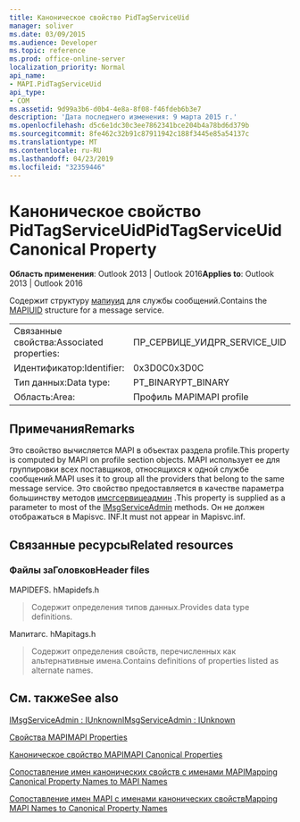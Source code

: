 ```yaml
---
title: Каноническое свойство PidTagServiceUid
manager: soliver
ms.date: 03/09/2015
ms.audience: Developer
ms.topic: reference
ms.prod: office-online-server
localization_priority: Normal
api_name:
- MAPI.PidTagServiceUid
api_type:
- COM
ms.assetid: 9d99a3b6-d0b4-4e8a-8f08-f46fdeb6b3e7
description: 'Дата последнего изменения: 9 марта 2015 г.'
ms.openlocfilehash: d5c6e1dc30c3ee7862341bce204b4a78bd6d379b
ms.sourcegitcommit: 8fe462c32b91c87911942c188f3445e85a54137c
ms.translationtype: MT
ms.contentlocale: ru-RU
ms.lasthandoff: 04/23/2019
ms.locfileid: "32359446"
---
```

# <a name="pidtagserviceuid-canonical-property"></a><span data-ttu-id="f1d18-103">Каноническое свойство PidTagServiceUid</span><span class="sxs-lookup"><span data-stu-id="f1d18-103">PidTagServiceUid Canonical Property</span></span>

  
  
<span data-ttu-id="f1d18-104">**Область применения**: Outlook 2013 | Outlook 2016</span><span class="sxs-lookup"><span data-stu-id="f1d18-104">**Applies to**: Outlook 2013 | Outlook 2016</span></span> 
  
<span data-ttu-id="f1d18-105">Содержит структуру [мапиуид](mapiuid.md) для службы сообщений.</span><span class="sxs-lookup"><span data-stu-id="f1d18-105">Contains the [MAPIUID](mapiuid.md) structure for a message service.</span></span> 
  
|||
|:-----|:-----|
|<span data-ttu-id="f1d18-106">Связанные свойства:</span><span class="sxs-lookup"><span data-stu-id="f1d18-106">Associated properties:</span></span>  <br/> |<span data-ttu-id="f1d18-107">ПР_СЕРВИЦЕ_УИД</span><span class="sxs-lookup"><span data-stu-id="f1d18-107">PR_SERVICE_UID</span></span>  <br/> |
|<span data-ttu-id="f1d18-108">Идентификатор:</span><span class="sxs-lookup"><span data-stu-id="f1d18-108">Identifier:</span></span>  <br/> |<span data-ttu-id="f1d18-109">0x3D0C</span><span class="sxs-lookup"><span data-stu-id="f1d18-109">0x3D0C</span></span>  <br/> |
|<span data-ttu-id="f1d18-110">Тип данных:</span><span class="sxs-lookup"><span data-stu-id="f1d18-110">Data type:</span></span>  <br/> |<span data-ttu-id="f1d18-111">PT_BINARY</span><span class="sxs-lookup"><span data-stu-id="f1d18-111">PT_BINARY</span></span>  <br/> |
|<span data-ttu-id="f1d18-112">Область:</span><span class="sxs-lookup"><span data-stu-id="f1d18-112">Area:</span></span>  <br/> |<span data-ttu-id="f1d18-113">Профиль MAPI</span><span class="sxs-lookup"><span data-stu-id="f1d18-113">MAPI profile</span></span>  <br/> |
   
## <a name="remarks"></a><span data-ttu-id="f1d18-114">Примечания</span><span class="sxs-lookup"><span data-stu-id="f1d18-114">Remarks</span></span>

<span data-ttu-id="f1d18-115">Это свойство вычисляется MAPI в объектах раздела profile.</span><span class="sxs-lookup"><span data-stu-id="f1d18-115">This property is computed by MAPI on profile section objects.</span></span> <span data-ttu-id="f1d18-116">MAPI использует ее для группировки всех поставщиков, относящихся к одной службе сообщений.</span><span class="sxs-lookup"><span data-stu-id="f1d18-116">MAPI uses it to group all the providers that belong to the same message service.</span></span> <span data-ttu-id="f1d18-117">Это свойство предоставляется в качестве параметра большинству методов [имсгсервицеадмин](imsgserviceadminiunknown.md) .</span><span class="sxs-lookup"><span data-stu-id="f1d18-117">This property is supplied as a parameter to most of the [IMsgServiceAdmin](imsgserviceadminiunknown.md) methods.</span></span> <span data-ttu-id="f1d18-118">Он не должен отображаться в Mapisvc. INF.</span><span class="sxs-lookup"><span data-stu-id="f1d18-118">It must not appear in Mapisvc.inf.</span></span> 
  
## <a name="related-resources"></a><span data-ttu-id="f1d18-119">Связанные ресурсы</span><span class="sxs-lookup"><span data-stu-id="f1d18-119">Related resources</span></span>

### <a name="header-files"></a><span data-ttu-id="f1d18-120">Файлы заГоловков</span><span class="sxs-lookup"><span data-stu-id="f1d18-120">Header files</span></span>

<span data-ttu-id="f1d18-121">MAPIDEFS. h</span><span class="sxs-lookup"><span data-stu-id="f1d18-121">Mapidefs.h</span></span>
  
> <span data-ttu-id="f1d18-122">Содержит определения типов данных.</span><span class="sxs-lookup"><span data-stu-id="f1d18-122">Provides data type definitions.</span></span>
    
<span data-ttu-id="f1d18-123">Мапитагс. h</span><span class="sxs-lookup"><span data-stu-id="f1d18-123">Mapitags.h</span></span>
  
> <span data-ttu-id="f1d18-124">Содержит определения свойств, перечисленных как альтернативные имена.</span><span class="sxs-lookup"><span data-stu-id="f1d18-124">Contains definitions of properties listed as alternate names.</span></span>
    
## <a name="see-also"></a><span data-ttu-id="f1d18-125">См. также</span><span class="sxs-lookup"><span data-stu-id="f1d18-125">See also</span></span>



[<span data-ttu-id="f1d18-126">IMsgServiceAdmin : IUnknown</span><span class="sxs-lookup"><span data-stu-id="f1d18-126">IMsgServiceAdmin : IUnknown</span></span>](imsgserviceadminiunknown.md)


[<span data-ttu-id="f1d18-127">Свойства MAPI</span><span class="sxs-lookup"><span data-stu-id="f1d18-127">MAPI Properties</span></span>](mapi-properties.md)
  
[<span data-ttu-id="f1d18-128">Каноническое свойство MAPI</span><span class="sxs-lookup"><span data-stu-id="f1d18-128">MAPI Canonical Properties</span></span>](mapi-canonical-properties.md)
  
[<span data-ttu-id="f1d18-129">Сопоставление имен канонических свойств с именами MAPI</span><span class="sxs-lookup"><span data-stu-id="f1d18-129">Mapping Canonical Property Names to MAPI Names</span></span>](mapping-canonical-property-names-to-mapi-names.md)
  
[<span data-ttu-id="f1d18-130">Сопоставление имен MAPI с именами канонических свойств</span><span class="sxs-lookup"><span data-stu-id="f1d18-130">Mapping MAPI Names to Canonical Property Names</span></span>](mapping-mapi-names-to-canonical-property-names.md)

